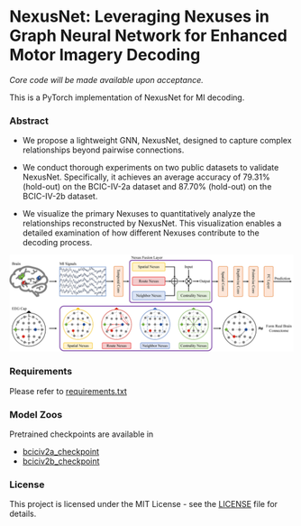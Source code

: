 # NexusNet: Leveraging Nexuses in Graph Neural Network for Enhanced Motor Imagery Decoding

*Core code will be made available upon acceptance.*

This is a PyTorch implementation of NexusNet for MI decoding.

### Abstract
- We propose a lightweight GNN, NexusNet, designed to
capture complex relationships beyond pairwise connections.

- We conduct thorough experiments on two public datasets
to validate NexusNet. Specifically, it achieves an average
accuracy of 79.31% (hold-out) on the BCIC-IV-2a dataset and 87.70% (hold-out)
on the BCIC-IV-2b dataset.

- We visualize the primary Nexuses to quantitatively analyze
the relationships reconstructed by NexusNet. This visualization
enables a detailed examination of how different
Nexuses contribute to the decoding process.

![Framework](./framework.jpg)

### Requirements

Please refer to [requirements.txt](./req.txt)

### Model Zoos

Pretrained checkpoints are available in
- [bciciv2a_checkpoint](./bciciv2a_checkpoint/)
- [bciciv2b_checkpoint](./bciciv2b_checkpoint/)

### License

This project is licensed under the MIT License - see the [LICENSE](./LICENSE) file for details.
